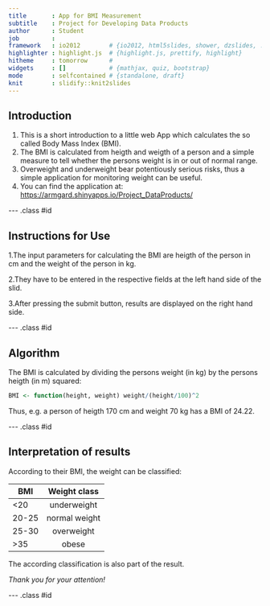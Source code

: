 ```yaml
---
title       : App for BMI Measurement
subtitle    : Project for Developing Data Products
author      : Student
job         : 
framework   : io2012        # {io2012, html5slides, shower, dzslides, ...}
highlighter : highlight.js  # {highlight.js, prettify, highlight}
hitheme     : tomorrow      # 
widgets     : []            # {mathjax, quiz, bootstrap}
mode        : selfcontained # {standalone, draft}
knit        : slidify::knit2slides
---
```


## Introduction

1. This is a short introduction to a little web App which calculates the so called Body Mass Index (BMI).
2. The BMI is calculated from heigth and weigth of a person and a simple measure to tell whether the persons weight is in or out of normal range.
3. Overweight and underweight bear potentiously serious risks, thus a simple application for monitoring weight can be useful.
3. You can find the application at: https://armgard.shinyapps.io/Project_DataProducts/

--- .class #id 

## Instructions for Use

1.The input parameters for calculating the BMI are heigth of the person in cm and the weight of the person in kg. 

2.They have to be entered in the respective fields at the left hand side of the slid.

3.After pressing the submit button, results are displayed on the right hand side. 


--- .class #id 


## Algorithm

The BMI is calculated by dividing the persons weight (in kg) by the persons heigth (in m) squared:


```r
BMI <- function(height, weight) weight/(height/100)^2
```
Thus, e.g. a person of heigth 170 cm and weight 70 kg has a BMI of 24.22.

--- .class #id 

## Interpretation of results

According to their BMI, the weight can be classified:

| BMI           | Weight class  |   
| ------------- |:-------------:|
| <20           | underweight   |
| 20-25         | normal weight |
| 25-30         | overweight    |
| >35           | obese         |

The according classification is also part of the result.



 *Thank you for your attention!*

--- .class #id 
